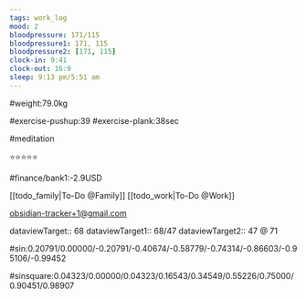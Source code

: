 ```yaml
---
tags: work_log
mood: 2
bloodpressure: 171/115
bloodpressure1: 171, 115
bloodpressure2: [171, 115]
clock-in: 9:41
clock-out: 16:9
sleep: 9:13 pm/5:51 am
---
```


#weight:79.0kg

#exercise-pushup:39
#exercise-plank:38sec

#meditation

⭐⭐⭐⭐⭐

#finance/bank1:-2.9USD

[[todo_family|To-Do @Family]]
[[todo_work|To-Do @Work]]

obsidian-tracker+1@gmail.com


dataviewTarget:: 68
dataviewTarget1:: 68/47
dataviewTarget2:: 47 @ 71

#sin:0.20791/0.00000/-0.20791/-0.40674/-0.58779/-0.74314/-0.86603/-0.95106/-0.99452

#sinsquare:0.04323/0.00000/0.04323/0.16543/0.34549/0.55226/0.75000/0.90451/0.98907

